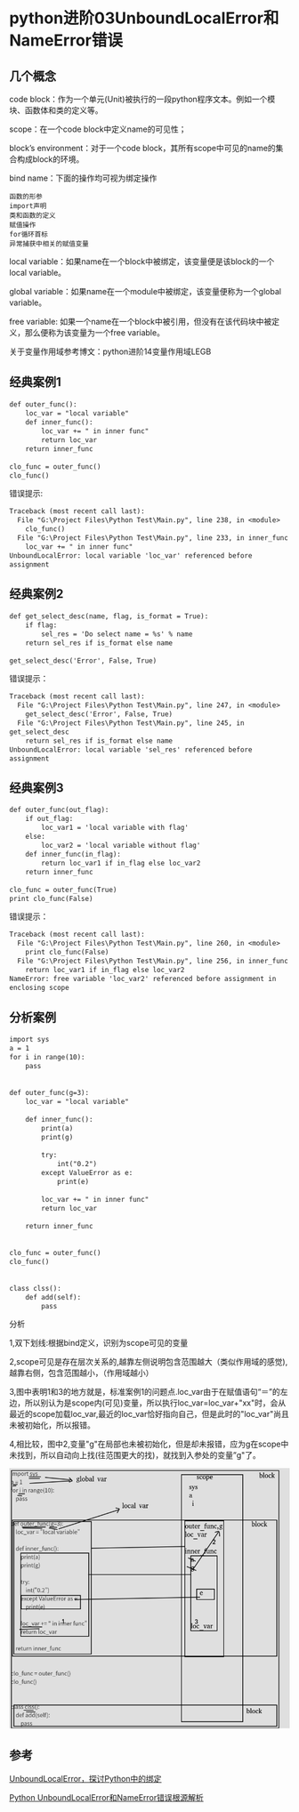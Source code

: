 # python进阶03UnboundLocalError和NameError错误
## 几个概念

code block：作为一个单元(Unit)被执行的一段python程序文本。例如一个模块、函数体和类的定义等。

scope：在一个code block中定义name的可见性；

block’s environment：对于一个code block，其所有scope中可见的name的集合构成block的环境。

bind name：下面的操作均可视为绑定操作

```
函数的形参
import声明
类和函数的定义
赋值操作
for循环首标
异常捕获中相关的赋值变量
```
local variable：如果name在一个block中被绑定，该变量便是该block的一个local variable。

global variable：如果name在一个module中被绑定，该变量便称为一个global variable。

free variable: 如果一个name在一个block中被引用，但没有在该代码块中被定义，那么便称为该变量为一个free variable。


关于变量作用域参考博文：python进阶14变量作用域LEGB


## 经典案例1
```
def outer_func():
    loc_var = "local variable"
    def inner_func():
        loc_var += " in inner func"
        return loc_var
    return inner_func

clo_func = outer_func()
clo_func()
```

错误提示:

```
Traceback (most recent call last):
  File "G:\Project Files\Python Test\Main.py", line 238, in <module>
    clo_func()
  File "G:\Project Files\Python Test\Main.py", line 233, in inner_func
    loc_var += " in inner func"
UnboundLocalError: local variable 'loc_var' referenced before assignment
```
## 经典案例2
```
def get_select_desc(name, flag, is_format = True):
    if flag:
        sel_res = 'Do select name = %s' % name
    return sel_res if is_format else name

get_select_desc('Error', False, True)
```
错误提示：

```
Traceback (most recent call last):
  File "G:\Project Files\Python Test\Main.py", line 247, in <module>
    get_select_desc('Error', False, True)
  File "G:\Project Files\Python Test\Main.py", line 245, in get_select_desc
    return sel_res if is_format else name
UnboundLocalError: local variable 'sel_res' referenced before assignment
```
## 经典案例3
```
def outer_func(out_flag):
    if out_flag:
        loc_var1 = 'local variable with flag'
    else:
        loc_var2 = 'local variable without flag'
    def inner_func(in_flag):
        return loc_var1 if in_flag else loc_var2
    return inner_func

clo_func = outer_func(True)
print clo_func(False)
```
错误提示：

```
Traceback (most recent call last):
  File "G:\Project Files\Python Test\Main.py", line 260, in <module>
    print clo_func(False)
  File "G:\Project Files\Python Test\Main.py", line 256, in inner_func
    return loc_var1 if in_flag else loc_var2
NameError: free variable 'loc_var2' referenced before assignment in enclosing scope
```

## 分析案例
```
import sys
a = 1
for i in range(10):
    pass


def outer_func(g=3):
    loc_var = "local variable"

    def inner_func():
        print(a)
        print(g)

        try:
            int("0.2")
        except ValueError as e:
            print(e)

        loc_var += " in inner func"
        return loc_var

    return inner_func


clo_func = outer_func()
clo_func()


class clss():
    def add(self):
        pass
```

分析

1,双下划线:根据bind定义，识别为scope可见的变量

2,scope可见是存在层次关系的,越靠左侧说明包含范围越大（类似作用域的感觉),越靠右侧，包含范围越小，（作用域越小）

3,图中表明1和3的地方就是，标准案例1的问题点.loc_var由于在赋值语句“＝”的左边，所以别认为是scope内(可见)变量，所以执行loc_var=loc_var+"xx"时，会从最近的scope加载loc_var,最近的loc_var恰好指向自己，但是此时的"loc_var"尚且未被初始化，所以报错。

4,相比较，图中2,变量"g"在局部也未被初始化，但是却未报错，应为g在scope中未找到，所以自动向上找(往范围更大的找)，就找到入参处的变量”g"了。




![](./images/20200513231942911_1164903850.png)


## 参考
[UnboundLocalError，探讨Python中的绑定](https://www.cnblogs.com/friedCoder/p/12571983.html)

[Python UnboundLocalError和NameError错误根源解析](https://www.cnblogs.com/yssjun/p/9873689.html)

